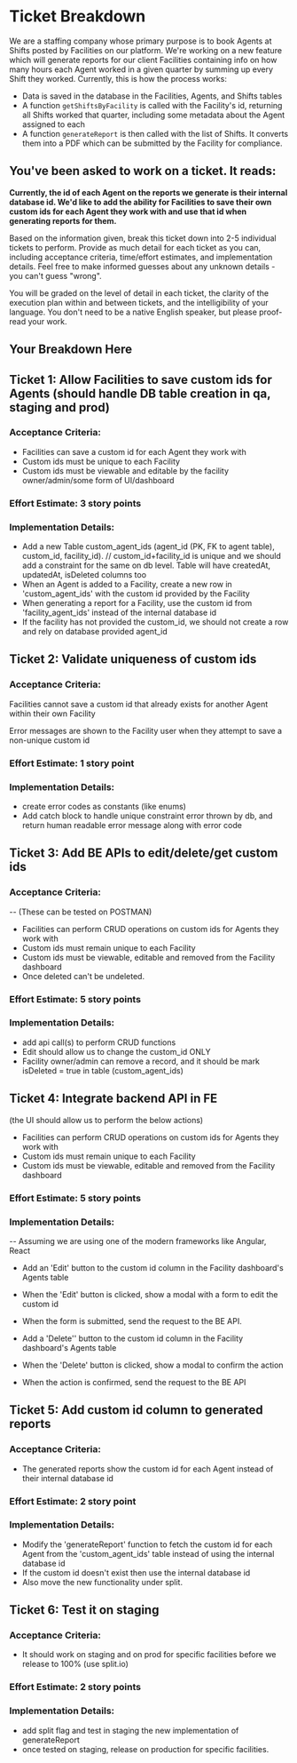 # Ticket Breakdown
We are a staffing company whose primary purpose is to book Agents at Shifts posted by Facilities on our platform. We're working on a new feature which will generate reports for our client Facilities containing info on how many hours each Agent worked in a given quarter by summing up every Shift they worked. Currently, this is how the process works:

- Data is saved in the database in the Facilities, Agents, and Shifts tables
- A function `getShiftsByFacility` is called with the Facility's id, returning all Shifts worked that quarter, including some metadata about the Agent assigned to each
- A function `generateReport` is then called with the list of Shifts. It converts them into a PDF which can be submitted by the Facility for compliance.

## You've been asked to work on a ticket. It reads:

**Currently, the id of each Agent on the reports we generate is their internal database id. We'd like to add the ability for Facilities to save their own custom ids for each Agent they work with and use that id when generating reports for them.**


Based on the information given, break this ticket down into 2-5 individual tickets to perform. Provide as much detail for each ticket as you can, including acceptance criteria, time/effort estimates, and implementation details. Feel free to make informed guesses about any unknown details - you can't guess "wrong".


You will be graded on the level of detail in each ticket, the clarity of the execution plan within and between tickets, and the intelligibility of your language. You don't need to be a native English speaker, but please proof-read your work.

## Your Breakdown Here

## Ticket 1: Allow Facilities to save custom ids for Agents (should handle DB table creation in qa, staging and prod)

### Acceptance Criteria:

- Facilities can save a custom id for each Agent they work with 
- Custom ids must be unique to each Facility 
- Custom ids must be viewable and editable by the facility owner/admin/some form of UI/dashboard

### Effort Estimate: 3 story points

### Implementation Details:

- Add a new Table custom_agent_ids (agent_id (PK, FK to agent table), custom_id, facility_id). // custom_id+facility_id is unique and we should add a constraint for the same on db level. Table will have createdAt, updatedAt, isDeleted columns too
- When an Agent is added to a Facility, create a new row in 'custom_agent_ids' with the custom id provided by the Facility 
- When generating a report for a Facility, use the custom id from 'facility_agent_ids' instead of the internal database id
- If the facility has not provided the custom_id, we should not create a row and rely on database provided agent_id 

## Ticket 2: Validate uniqueness of custom ids

### Acceptance Criteria:

Facilities cannot save a custom id that already exists for another Agent within their own Facility

Error messages are shown to the Facility user when they attempt to save a non-unique custom id

### Effort Estimate: 1 story point

### Implementation Details:

- create error codes as constants (like enums)
- Add catch block to handle unique constraint error thrown by db, and return human readable error message along with error code 


## Ticket 3: Add BE APIs to edit/delete/get custom ids 

### Acceptance Criteria:

-- (These can be tested on POSTMAN)
- Facilities can perform CRUD operations on custom ids for Agents they work with 
- Custom ids must remain unique to each Facility 
- Custom ids must be viewable, editable and removed from the Facility dashboard
- Once deleted can't be undeleted.

### Effort Estimate: 5 story points

### Implementation Details:

- add api call(s) to perform CRUD functions
- Edit should allow us to change the custom_id ONLY
- Facility owner/admin can remove a record, and it should be mark isDeleted = true in table (custom_agent_ids)

## Ticket 4: Integrate backend API in FE

(the UI should allow us to perform the below actions)
- Facilities can perform CRUD operations on custom ids for Agents they work with
- Custom ids must remain unique to each Facility
- Custom ids must be viewable, editable and removed from the Facility dashboard

### Effort Estimate: 5 story points

### Implementation Details:

-- Assuming we are using one of the modern frameworks like Angular, React
- Add an 'Edit' button to the custom id column in the Facility dashboard's Agents table 
- When the 'Edit' button is clicked, show a modal with a form to edit the custom id 
- When the form is submitted, send the request to the BE API.

- Add a 'Delete'' button to the custom id column in the Facility dashboard's Agents table
- When the 'Delete' button is clicked, show a modal to confirm the action
- When the action is confirmed, send the request to the BE API

## Ticket 5: Add custom id column to generated reports

### Acceptance Criteria:

- The generated reports show the custom id for each Agent instead of their internal database id

### Effort Estimate: 2 story point

### Implementation Details:

- Modify the 'generateReport' function to fetch the custom id for each Agent from the 'custom_agent_ids' table instead of using the internal database id 
- If the custom id doesn't exist then use the internal database id
- Also move the new functionality under split.


## Ticket 6: Test it on staging

### Acceptance Criteria:

- It should work on staging and on prod for specific facilities before we release to 100% (use split.io)

### Effort Estimate: 2 story points

### Implementation Details:

- add split flag and test in staging the new implementation of generateReport
- once tested on staging, release on production for specific facilities.

